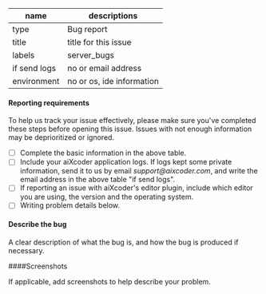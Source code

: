 | name    | descriptions    |
| ---- | ---- |
| type    | Bug report    |
| title    | title for this issue    |
| labels    | server_bugs    |
| if send logs    |  no or email address   |
| environment    |  no or os, ide information  |

#### Reporting requirements

To help us track your issue effectively, please make sure you've completed these steps before opening this issue. Issues with not enough information may be deprioritized or ignored.

- [ ]	Complete the basic information in the above table.
- [ ] Include your aiXcoder application logs. If logs kept some private information, send it to us by email _support@aixcoder.com_, and write the email address in the above table "if send logs".
- [ ] If reporting an issue with aiXcoder's editor plugin, include which editor you are using, the version and the operating system.
- [ ] Writing problem details below.

#### Describe the bug

A clear description of what the bug is,  and how the bug is produced if necessary.

####Screenshots

If applicable, add screenshots to help describe your problem.